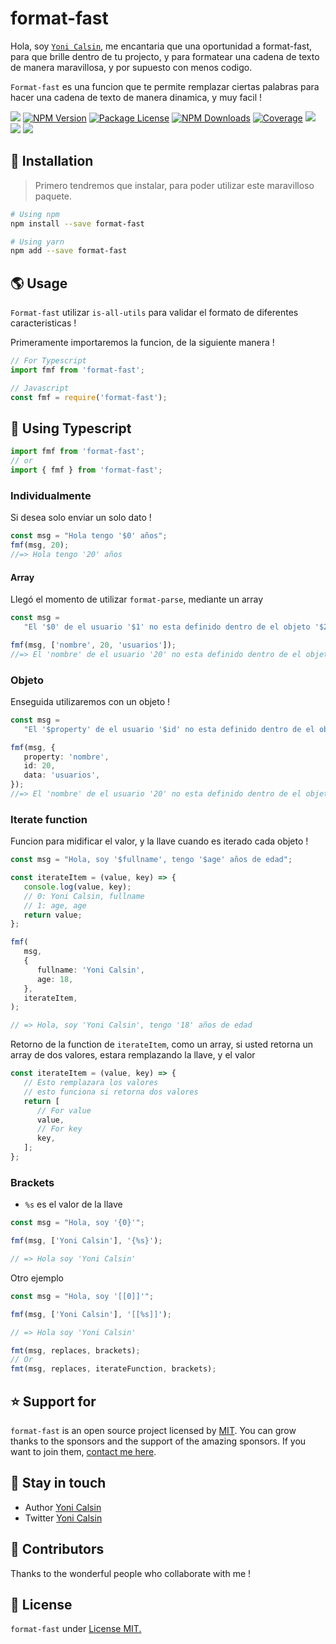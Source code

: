 # format-fast

Hola, soy [`Yoni Calsin`](https://twitter.com/yoicalsin), me encantaria que una oportunidad a format-fast, para que brille dentro de tu projecto, y para formatear una cadena de texto de manera maravillosa, y por supuesto con menos codigo.

`Format-fast` es una funcion que te permite remplazar ciertas palabras para hacer una cadena de texto de manera dinamica, y muy facil !

<a href="https://github.com/yoicalsin/format-fast"><img src="https://img.shields.io/spiget/stars/1000?color=brightgreen&label=Star&logo=github" /></a>
<a href="https://www.npmjs.com/format-fast" target="_blank">
<img src="https://img.shields.io/npm/v/format-fast" alt="NPM Version" /></a>
<a href="https://www.npmjs.com/format-fast" target="_blank">
<img src="https://img.shields.io/npm/l/format-fast" alt="Package License" /></a>
<a href="https://www.npmjs.com/format-fast" target="_blank">
<img src="https://img.shields.io/npm/dm/format-fast" alt="NPM Downloads" /></a>
<a href="https://github.com/yoicalsin/format-fast" target="_blank">
<img src="https://s3.amazonaws.com/assets.coveralls.io/badges/coveralls_95.svg" alt="Coverage" /></a>
<a href="https://github.com/yoicalsin/format-fast"><img src="https://img.shields.io/badge/Github%20Page-format.fast-yellow?style=flat-square&logo=github" /></a>
<a href="https://github.com/yoicalsin"><img src="https://img.shields.io/badge/Author-Yoni%20Calsin-blueviolet?style=flat-square&logo=appveyor" /></a>
<a href="https://twitter.com/yoicalsin" target="_blank">
<img src="https://img.shields.io/twitter/follow/yoicalsin.svg?style=social&label=Follow"></a>

## 🍉 Installation

> Primero tendremos que instalar, para poder utilizar este maravilloso paquete.

```bash
# Using npm
npm install --save format-fast

# Using yarn
npm add --save format-fast
```

## 🌎 Usage

`Format-fast` utilizar `is-all-utils` para validar el formato de diferentes caracteristicas !

Primeramente importaremos la funcion, de la siguiente manera !

```ts
// For Typescript
import fmf from 'format-fast';

// Javascript
const fmf = require('format-fast');
```

## 🎁 Using Typescript

```ts
import fmf from 'format-fast';
// or
import { fmf } from 'format-fast';
```

### Individualmente

Si desea solo enviar un solo dato !

```ts
const msg = "Hola tengo '$0' años";
fmf(msg, 20);
//=> Hola tengo '20' años
```

#### Array

Llegó el momento de utilizar `format-parse`, mediante un array

```js
const msg =
   "El '$0' de el usuario '$1' no esta definido dentro de el objeto '$2'";

fmf(msg, ['nombre', 20, 'usuarios']);
//=> El 'nombre' de el usuario '20' no esta definido dentro de el objeto 'usuarios'
```

### Objeto

Enseguida utilizaremos con un objeto !

```ts
const msg =
   "El '$property' de el usuario '$id' no esta definido dentro de el objeto '$data'";

fmf(msg, {
   property: 'nombre',
   id: 20,
   data: 'usuarios',
});
//=> El 'nombre' de el usuario '20' no esta definido dentro de el objeto 'usuarios'
```

### Iterate function

Funcion para midificar el valor, y la llave cuando es iterado cada objeto !

```ts
const msg = "Hola, soy '$fullname', tengo '$age' años de edad";

const iterateItem = (value, key) => {
   console.log(value, key);
   // 0: Yoni Calsin, fullname
   // 1: age, age
   return value;
};

fmf(
   msg,
   {
      fullname: 'Yoni Calsin',
      age: 18,
   },
   iterateItem,
);

// => Hola, soy 'Yoni Calsin', tengo '18' años de edad
```

Retorno de la function de `iterateItem`, como un array, si usted retorna un array de dos valores, estara remplazando la llave, y el valor

```ts
const iterateItem = (value, key) => {
   // Esto remplazara los valores
   // esto funciona si retorna dos valores
   return [
      // For value
      value,
      // For key
      key,
   ];
};
```

### Brackets

-  `%s` es el valor de la llave

```ts
const msg = "Hola, soy '{0}'";

fmf(msg, ['Yoni Calsin'], '{%s}');

// => Hola soy 'Yoni Calsin'
```

Otro ejemplo

```ts
const msg = "Hola, soy '[[0]]'";

fmf(msg, ['Yoni Calsin'], '[[%s]]');

// => Hola soy 'Yoni Calsin'
```

```ts
fmt(msg, replaces, brackets);
// Or
fmt(msg, replaces, iterateFunction, brackets);
```

## ⭐ Support for

`format-fast` is an open source project licensed by [MIT](LICENSE). You can grow thanks to the sponsors and the support of the amazing sponsors. If you want to join them, [contact me here](mailto:helloyonicb@gmail.com).

## 🎩 Stay in touch

-  Author [Yoni Calsin](https://github.com/yoicalsin)
-  Twitter [Yoni Calsin](https://twitter.com/yoicalsin)

## 🚀 Contributors

Thanks to the wonderful people who collaborate with me !

## 📜 License

`format-fast` under [License MIT.](LICENSE)
